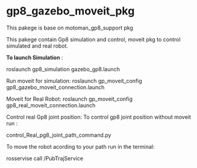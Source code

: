# gp8_gazebo_moveit_pkg
This pakege is base on motoman_gp8_support pkg

This pakege contain Gp8 simulation and control, moveit pkg to control simulated and real robot.


**To launch Simulation** :

roslaunch gp8_simulation gazebo_gp8.launch


Run moveit for simulation:
roslaunch gp_moveit_config gp8_gazebo_moveit_connection.launch


Moveit for Real Robot:
roslaunch gp_moveit_config gp8_real_moveit_connection.launch


Control real Gp8 joint position:
To control gp8 joint position without moveit run :


control_Real_pg8_joint_path_command.py 

To move the robot acording to your path run in the terminal:

rosservise call /PubTrajService
